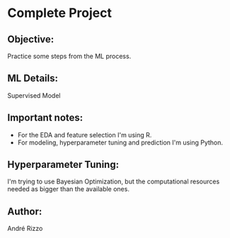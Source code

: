 # Complete Project

## Objective:
Practice some steps from the ML process.

## ML Details:
Supervised Model

## Important notes:
- For the EDA and feature selection I'm using R.
- For modeling, hyperparameter tuning and prediction I'm using Python.

## Hyperparameter Tuning:
I'm trying to use Bayesian Optimization, but the computational resources needed as bigger than the available ones.

## Author:
André Rizzo
